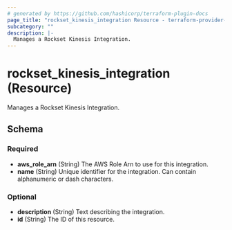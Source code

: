 ```yaml
---
# generated by https://github.com/hashicorp/terraform-plugin-docs
page_title: "rockset_kinesis_integration Resource - terraform-provider-rockset"
subcategory: ""
description: |-
  Manages a Rockset Kinesis Integration.
---
```


# rockset_kinesis_integration (Resource)

Manages a Rockset Kinesis Integration.



<!-- schema generated by tfplugindocs -->
## Schema

### Required

- **aws_role_arn** (String) The AWS Role Arn to use for this integration.
- **name** (String) Unique identifier for the integration. Can contain alphanumeric or dash characters.

### Optional

- **description** (String) Text describing the integration.
- **id** (String) The ID of this resource.


